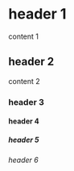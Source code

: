 # header 1
content 1

## header 2
content 2

### header 3

#### header 4

##### header 5

###### header 6
